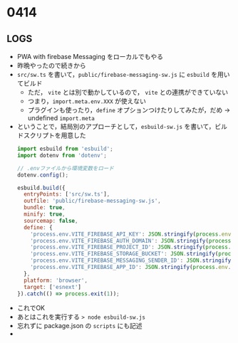 # 0414

## LOGS

- PWA with firebase Messaging をローカルでもやる
- 昨晩やったので続きから
- `src/sw.ts` を書いて，`public/firebase-messaging-sw.js` に `esbuild` を用いてビルド
  - ただ， `vite` とは別で動かしているので， `vite` との連携ができていない
  - つまり，`import.meta.env.XXX` が使えない
  - プラグインも使ったり，`define` オプションつけたりしてみたが，だめ -> undefined `import.meta`
- ということで，結局別のアプローチとして，`esbuild-sw.js` を書いて，ビルドスクリプトを用意した
  ```js
  import esbuild from 'esbuild';
  import dotenv from 'dotenv';

  // .envファイルから環境変数をロード
  dotenv.config();

  esbuild.build({
    entryPoints: ['src/sw.ts'],
    outfile: 'public/firebase-messaging-sw.js',
    bundle: true,
    minify: true,
    sourcemap: false,
    define: {
      'process.env.VITE_FIREBASE_API_KEY': JSON.stringify(process.env.VITE_FIREBASE_API_KEY),
      'process.env.VITE_FIREBASE_AUTH_DOMAIN': JSON.stringify(process.env.VITE_FIREBASE_AUTH_DOMAIN),
      'process.env.VITE_FIREBASE_PROJECT_ID': JSON.stringify(process.env.VITE_FIREBASE_PROJECT_ID),
      'process.env.VITE_FIREBASE_STORAGE_BUCKET': JSON.stringify(process.env.VITE_FIREBASE_STORAGE_BUCKET),
      'process.env.VITE_FIREBASE_MESSAGING_SENDER_ID': JSON.stringify(process.env.VITE_FIREBASE_MESSAGING_SENDER_ID),
      'process.env.VITE_FIREBASE_APP_ID': JSON.stringify(process.env.VITE_FIREBASE_APP_ID),
    },
    platform: 'browser',
    target: ['esnext']
  }).catch(() => process.exit(1));
  ```
- これでOK
- あとはこれを実行する `> node esbuild-sw.js`
- 忘れずに package.json の `scripts` にも記述
-
